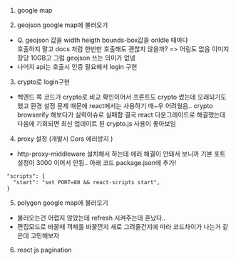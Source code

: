 1. google map

2. geojson google map에 불러오기
  -  Q. geojson 값을 width heigth bounds-box값을 onIdle 때마다 </br>
  호출하지 말고 docs 처럼 한번만 호출해도 괜찮지 않을까?
   => 어림도 없음 이미지 장당 10GB고 그럼 geojson 쓰는 의미가 없넹
  - 나머지 api는 호출시 인증 필요해서 login 구현

3. crypto로 login구현
  - 백엔드 쪽 코드가 crypto로 비교 확인이어서 프론트도 crypto 썼는데 오래되기도 했고 환경 설정 문제 때문에 react에서는 사용하기 매~우 어려웠음.. crypto browserify 해보다가 실력이슈로 실패함
  결국 react 다운그레이드로 해결했는데 다음에 기회되면 최신 업데이트 된 crypto.js 사용이 좋아보임 

4. proxy 설정 (개발시 Cors 에러방지 )
  - http-proxy-middleware 설치해서 하는데 에러 해결이 안돼서 보니까 기본 포트 설정이 3000 이어서 안됨.. 아래 코드 package.json에 추가!
```
"scripts": {
  "start": "set PORT=80 && react-scripts start",
}
```
5. polygon google map에 불러오기
  - 불러오는건 어렵지 않았는데 refresh 시켜주는데 혼났다.. 
  - 편집모드로 바꿀때 객체를 바꿀껀지 새로 그려줄건지에 따라 코드차이가 나는거 같은데 고민해보자

6. react js pagination


